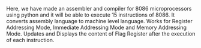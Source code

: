 Here, we have made an assembler and compiler for 8086 microprocessors using python and it will be able to execute 15 instructions of 8086. 
It converts assembly language to machine level language. Works for Register Addressing Mode, Immediate Addressing Mode and Memory Addressing Mode.
Updates and Displays the content of Flag Register after the execution of each instruction. 
